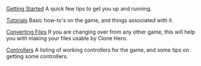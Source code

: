 <!-- TITLE: Help -->
<!-- SUBTITLE: Need some help? We got you. -->
[Getting Started](/getting-started)
A quick few tips to get you up and running.

[Tutorials](/tutorials)
Basic how-to's on the game, and things associated with it.

[Converting Files](/converting-files)
If you are changing over from any other game, this will help you with making your files usable by Clone Hero.

[Controllers](/controllers)
A listing of working controllers for the game, and some tips on getting some controllers.